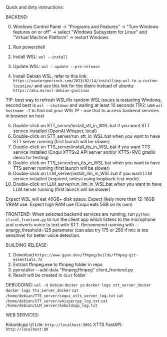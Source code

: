 Quick and dirty instructions:

BACKEND:

0) Windows Control Panel -> "Programs and Features" -> "Turn Windows features on or off" -> select "Windows Subsystem for Linux" and "Virtual Machine Platform" -> restart Windows

1) Run powershell
2) Install WSL: `wsl --install`
3) Update WSL: `wsl --update --pre-release`
4) Install Debian WSL, refer to this link:
`https://xaviergeerinck.com/2023/02/14/installing-wsl-to-a-custom-location/`
and use this link for the distro instead of ubuntu:
`https://aka.ms/wsl-debian-gnulinux`

TIP: best way to refresh WSL/fix random WSL issues is restarting Windows, second best is `wsl --shutdown` and waiting at least 10 seconds
TIP2: use `wsl hostname -I` to find out your WSL IP - use that to access backend services in browser on host

5) Double-click on STT_server/install_stt_in_WSL.bat if you want STT service installed (OpenAI Whisper, local)
6) Double-click on STT_server/run_stt_in_WSL.bat when you want to have STT server running (first launch will be slower)
7) Double-click on TTS_server/install_tts_in_WSL.bat if you want TTS service installed (Coqui XTTSv2 API server and/or XTTS+RVC gradio demo for testing)
8) Double-click on TTS_server/run_tts_in_WSL.bat when you want to have TTS server running (first launch will be slower)
9) Double-click on LLM_server/install_llm_in_WSL.bat if you want LLM service installed (required, unless using loopback test mode)
10) Double-click on LLM_server/run_llm_in_WSL.bat when you want to have LLM server running (first launch will be slower)

Expect WSL will eat 40GB+ disk space. Expect likely more than 12-16GB VRAM use. Expect high RAM use (Coqui eats 5GB on its own)


FRONTEND:
When selected backend services are running, run `python client_frontend.py` to run the client app which listens to the microphone and converts voice to text with STT.
Recommend running with --energy_threshold=125 parameter (can also try 175 or 250 if mic is too sensitive) for better voice detection.

BUILDING RELEASE:
1) Download `https://www.gyan.dev/ffmpeg/builds/ffmpeg-git-essentials.7z`
2) Extract ffmpeg.exe to ffmpeg folder in repo
3) pyinstaller --add-data "ffmpeg;ffmpeg" client_frontend.py
4) Result will be created in `dist` folder

DEBUGGING:
`wsl -d Debian`
`docker ps`
`docker logs stt_server_docker`
`docker logs tts_server_docker`
`cat /home/debian/TTS_server/coqui_xtts_server_log.txt`
`cat /home/debian/STT_server/whispercpp_log.txt`
`cat /home/debian/LLM_server/koboldcpp_log.txt`

WEB SERVICES:

Koboldcpp UI Lite:
`http://localhost:5001`
XTTS FastAPI:
`http://localhost:80`
